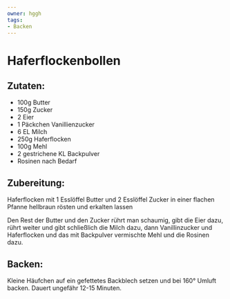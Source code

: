 ```yaml
---
owner: hggh
tags:
- Backen
---
```

Haferflockenbollen
==========================

Zutaten:
-----------------
 * 100g Butter
 * 150g Zucker
 * 2 Eier
 * 1 Päckchen Vanillienzucker
 * 6 EL Milch
 * 250g Haferflocken
 * 100g Mehl
 * 2 gestrichene KL Backpulver
 * Rosinen nach Bedarf

Zubereitung:
-------------

Haferflocken mit 1 Esslöffel Butter und 2 Esslöffel Zucker
in einer flachen Pfanne hellbraun rösten und erkalten lassen

Den Rest der Butter und den Zucker rührt man schaumig, gibt
die Eier dazu, rührt weiter und gibt schließlich die Milch dazu,
dann Vanillinzucker und Haferflocken und das mit Backpulver
vermischte Mehl und die Rosinen dazu.


Backen:
---------

Kleine Häufchen auf ein gefettetes Backblech setzen und bei 160° Umluft backen.
Dauert ungefähr 12-15 Minuten.
